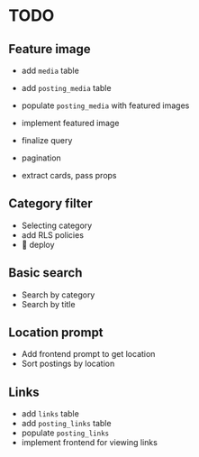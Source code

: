 # TODO

## Feature image

- add `media` table
- add `posting_media` table
- populate `posting_media` with featured images
- implement featured image

- finalize query
- pagination
- extract cards, pass props

## Category filter

- Selecting category
- add RLS policies
- 🚀 deploy

## Basic search

- Search by category
- Search by title

## Location prompt

- Add frontend prompt to get location
- Sort postings by location

## Links

- add `links` table
- add `posting_links` table
- populate `posting_links`
- implement frontend for viewing links
